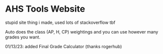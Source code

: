 # AHS Tools Website

stupid site thing i made, used lots of stackoverflow tbf

Auto does the class (AP, H, CP) weightings and you can use however many grades you want. 

01/13/23: added Final Grade Calculator (thanks rogerhub)
